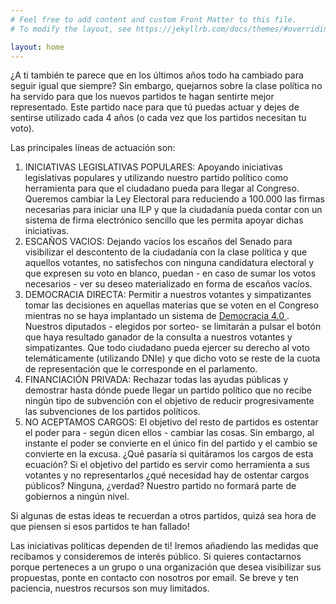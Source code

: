 ```yaml
---
# Feel free to add content and custom Front Matter to this file.
# To modify the layout, see https://jekyllrb.com/docs/themes/#overriding-theme-defaults

layout: home
---
```

¿A ti también te parece que en los últimos años todo ha cambiado para seguir igual que siempre? Sin embargo, quejarnos sobre la clase política no ha servido para que los nuevos partidos te hagan sentirte mejor representado. Este partido nace para que tú puedas actuar y dejes de sentirse utilizado cada 4 años (o cada vez que los partidos necesitan tu voto).

Las principales líneas de actuación son:

1.	INICIATIVAS LEGISLATIVAS POPULARES: Apoyando iniciativas legislativas populares y utilizando nuestro partido político como herramienta para que el ciudadano pueda para llegar al Congreso. Queremos cambiar la Ley Electoral para reduciendo a 100.000 las firmas necesarias para iniciar una ILP y que la ciudadanía pueda contar con un sistema de firma electrónico sencillo que les permita apoyar dichas iniciativas.
2.	ESCAÑOS VACIOS: Dejando vacíos los escaños del Senado para visibilizar el descontento de la ciudadanía con la clase política y que aquellos votantes, no satisfechos con ninguna candidatura electoral y que expresen su voto en blanco, puedan - en caso de sumar los votos necesarios - ver su deseo materializado en forma de escaños vacíos.
3.	DEMOCRACIA DIRECTA: Permitir a nuestros votantes y simpatizantes tomar las decisiones en aquellas materias que se voten en el Congreso mientras no se haya implantado un sistema de [Democracia 4.0 ](https://15mpedia.org/wiki/Democracia_4.0). Nuestros diputados - elegidos por sorteo- se limitarán a pulsar el botón que haya resultado ganador de la consulta a nuestros votantes y simpatizantes. Que todo ciudadano pueda ejercer su derecho al voto telemáticamente (utilizando DNIe) y que dicho voto se reste de la cuota de representación que le corresponde en el parlamento.
4.	FINANCIACIÓN PRIVADA: Rechazar todas las ayudas públicas y demostrar hasta dónde puede llegar un partido político que no recibe ningún tipo de subvención con el objetivo de reducir progresivamente las subvenciones de los partidos políticos.
5.  NO ACEPTAMOS CARGOS: El objetivo del resto de partidos es ostentar el poder para - según dicen ellos - cambiar las cosas. Sin embargo, al instante el poder se convierte en el único fin del partido y el cambio se convierte en la excusa. ¿Qué pasaría si quitáramos los cargos de esta ecuación? Si el objetivo del partido es servir como  herramienta a sus votantes y no representarlos ¿qué necesidad hay de ostentar cargos públicos? Ninguna, ¿verdad? Nuestro partido no formará parte de gobiernos a ningún nivel.

Si algunas de estas ideas te recuerdan a otros partidos, quizá sea hora de que piensen si esos partidos te han fallado!

Las iniciativas políticas dependen de ti! Iremos añadiendo las medidas que recibamos y consideremos de interés público. Si quieres contactarnos porque perteneces a un grupo o una organización que desea visibilizar sus propuestas, ponte en contacto con nosotros por email. Se breve y ten paciencia, nuestros recursos son muy limitados.

